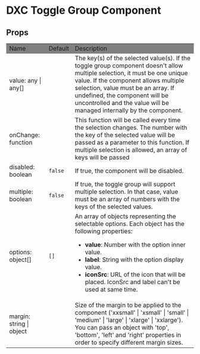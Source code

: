 # DXC Toggle Group Component

## Props

<table>
    <tr style="background-color: grey">
        <td>Name</td>
        <td>Default</td>
        <td>Description</td>
    </tr>
    <tr>
        <td>value: any | any[]</td>
        <td></td>
        <td>
          The key(s) of the selected value(s). If the toggle group component
          doesn't allow multiple selection, it must be one unique value. If the
          component allows multiple selection, value must be an array. If
          undefined, the component will be uncontrolled and the value will be
          managed internally by the component.
        </td>
    </tr>
    <tr>
        <td>onChange: function</td>
        <td></td>
        <td>
            This function will be called every time the selection changes. The
            number with the key of the selected value will be passed as a
            parameter to this function. If multiple selection is allowed, an array
            of keys will be passed
        </td>
    </tr>
    <tr>
        <td>disabled: boolean</td>
        <td>
            <code>false</code>
        </td>
        <td>If true, the component will be disabled.</td>
    </tr>
    <tr>
        <td>multiple: boolean</td>
        <td>
            <code>false</code>
        </td>
        <td>
            If true, the toggle group will support multiple selection. In that
            case, value must be an array of numbers with the keys of the selected
            values.
        </td>
    </tr>
    <tr>
        <td>options: object[]</td>
        <td>
            <code>[]</code>
        </td>
        <td>
            An array of objects representing the selectable options. Each object
            has the following properties:
            <ul>
            <li>
                <b>value</b>: Number with the option inner value.
            </li>
            <li>
                <b>label</b>: String with the option display value.
            </li>
            <li>
                <b>iconSrc</b>: URL of the icon that will be placed. IconSrc and
                label can't be used at same time.
            </li>
            </ul>
        </td>
    </tr>
    <tr>
        <td>margin: string | object</td>
        <td></td>
        <td>
            Size of the margin to be applied to the component ('xxsmall' |
            'xsmall' | 'small' | 'medium' | 'large' | 'xlarge' | 'xxlarge'). You
            can pass an object with 'top', 'bottom', 'left' and 'right' properties
            in order to specify different margin sizes.
        </td>
    </tr>
</table>
